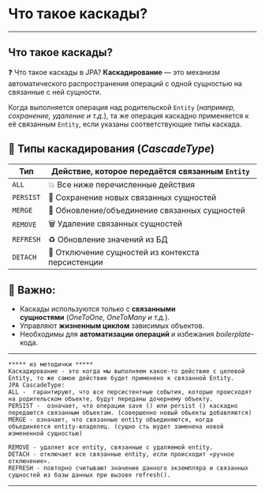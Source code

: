 # Что такое каскады?

---
## Что такое каскады?
❓ Что такое каскады в JPA? **Каскадирование** — это механизм автоматического распространения операций с одной сущностью на связанные с ней сущности.

Когда выполняется операция над родительской `Entity` (_например, сохранение, удаление и т.д._), та же операция каскадно применяется к её связанным `Entity`, если указаны соответствующие типы каскада.
## 🧩 Типы каскадирования (_CascadeType_)

|**Тип**|**Действие, которое передаётся связанным `Entity`**|
|---|---|
|`ALL`|💥 Все ниже перечисленные действия|
|`PERSIST`|💾 Сохранение новых связанных сущностей|
|`MERGE`|🔄 Обновление/объединение связанных сущностей|
|`REMOVE`|🗑 Удаление связанных сущностей|
|`REFRESH`|♻️ Обновление значений из БД|
|`DETACH`|📴 Отключение сущностей из контекста персистенции|
## 📝 Важно:
- Каскады используются только с **связанными сущностями** (_OneToOne, OneToMany и т.д._).
- Управляют **жизненным циклом** зависимых объектов.
- Необходимы для **автоматизации операций** и избежания _boilerplate_-кода.

---

```
***** из методички *****
Каскадирование - это когда мы выполняем какое-то действие с целевой Entity, то же самое действие будет применено к связанной Entity.
JPA CascadeType:
ALL -  гарантируют, что все персистентные события, которые происходят на родительском объекте, будут переданы дочернему объекту.
PERSIST -  означает, что операции save () или persist () каскадно передаются связанным объектам. (совершенно новый обьекты добавляются)
MERGE - означает, что связанные entity объединяются, когда объединяется entity-владелец. (сущно сть юудет заменена новой измененной сущностью)

REMOVE - удаляет все entity, связанные с удаляемой entity.
DETACH - отключает все связанные entity, если происходит «ручное отключение».
REFRESH - повторно считывают значение данного экземпляра и связанных сущностей из базы данных при вызове refresh().
```

---
